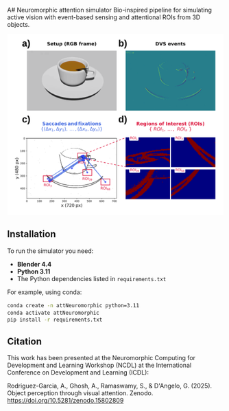 A# Neuromorphic attention simulator
Bio-inspired pipeline for simulating active vision with event-based sensing and attentional ROIs from 3D objects.

<p align="left">
  <img src="./figures/NCDL_abstractfig.svg" alt="Attentional pipeline" width="720">
</p>

## Installation
To run the simulator you need:

- **Blender 4.4**
- **Python 3.11**
- The Python dependencies listed in `requirements.txt`

For example, using conda:

```bash
conda create -n attNeuromorphic python=3.11
conda activate attNeuromorphic
pip install -r requirements.txt
```

## Citation
This work has been presented at the Neuromorphic Computing for Development and Learning Workshop (NCDL) at the International Conference on Development and Learning (ICDL):

Rodriguez-Garcia, A., Ghosh, A., Ramaswamy, S., & D'Angelo, G. (2025). Object perception through visual attention. Zenodo. https://doi.org/10.5281/zenodo.15802809
